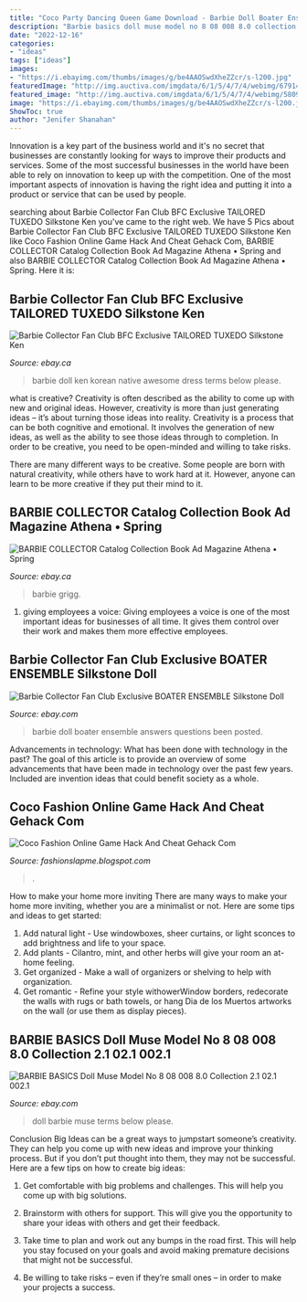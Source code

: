 ```yaml
---
title: "Coco Party Dancing Queen Game Download - Barbie Doll Boater Ensemble Answers Questions Been Posted"
description: "Barbie basics doll muse model no 8 08 008 8.0 collection 2.1 02.1 002.1"
date: "2022-12-16"
categories:
- "ideas"
tags: ["ideas"]
images:
- "https://i.ebayimg.com/thumbs/images/g/be4AAOSwdXheZZcr/s-l200.jpg"
featuredImage: "http://img.auctiva.com/imgdata/6/1/5/4/7/4/webimg/679145761_o.jpg"
featured_image: "http://img.auctiva.com/imgdata/6/1/5/4/7/4/webimg/580964174_o.jpg"
image: "https://i.ebayimg.com/thumbs/images/g/be4AAOSwdXheZZcr/s-l200.jpg"
ShowToc: true
author: "Jenifer Shanahan"
---
```



Innovation is a key part of the business world and it's no secret that businesses are constantly looking for ways to improve their products and services. Some of the most successful businesses in the world have been able to rely on innovation to keep up with the competition. One of the most important aspects of innovation is having the right idea and putting it into a product or service that can be used by people.

	

		
searching about Barbie Collector Fan Club BFC Exclusive TAILORED TUXEDO Silkstone Ken you've came to the right web. We have 5 Pics about Barbie Collector Fan Club BFC Exclusive TAILORED TUXEDO Silkstone Ken like Coco Fashion Online Game Hack And Cheat Gehack Com, BARBIE COLLECTOR Catalog Collection Book Ad Magazine Athena • Spring and also BARBIE COLLECTOR Catalog Collection Book Ad Magazine Athena • Spring. Here it is:
		
    
## Barbie Collector Fan Club BFC Exclusive TAILORED TUXEDO Silkstone Ken

<img loading=lazy src="http://img.auctiva.com/imgdata/6/1/5/4/7/4/webimg/692288415_o.jpg" onerror="this.onerror=null;this.src='https://tse3.mm.bing.net/th?id=OIP.nJf0wqUM6HzDs5lO7sHooQHaHa&amp;pid=15.1';" alt="Barbie Collector Fan Club BFC Exclusive TAILORED TUXEDO Silkstone Ken">

_Source: ebay.ca_

>barbie doll ken korean native awesome dress terms below please. 

	

what is creative?
Creativity is often described as the ability to come up with new and original ideas. However, creativity is more than just generating ideas – it’s about turning those ideas into reality.
Creativity is a process that can be both cognitive and emotional. It involves the generation of new ideas, as well as the ability to see those ideas through to completion. In order to be creative, you need to be open-minded and willing to take risks.

There are many different ways to be creative. Some people are born with natural creativity, while others have to work hard at it. However, anyone can learn to be more creative if they put their mind to it.

    
## BARBIE COLLECTOR Catalog Collection Book Ad Magazine Athena • Spring

<img loading=lazy src="https://i.ebayimg.com/thumbs/images/g/be4AAOSwdXheZZcr/s-l200.jpg" onerror="this.onerror=null;this.src='https://tse2.mm.bing.net/th?id=OIP.POWVDvAgasoUMsG66077JwAAAA&amp;pid=15.1';" alt="BARBIE COLLECTOR Catalog Collection Book Ad Magazine Athena • Spring">

_Source: ebay.ca_

>barbie grigg. 

	

1. giving employees a voice: Giving employees a voice is one of the most important ideas for businesses of all time. It gives them control over their work and makes them more effective employees.

    
## Barbie Collector Fan Club Exclusive BOATER ENSEMBLE Silkstone Doll

<img loading=lazy src="http://img.auctiva.com/imgdata/6/1/5/4/7/4/webimg/679145761_o.jpg" onerror="this.onerror=null;this.src='https://tse4.mm.bing.net/th?id=OIP.55vbmEzBJ9sPDABm0Lid5QHaHa&amp;pid=15.1';" alt="Barbie Collector Fan Club Exclusive BOATER ENSEMBLE Silkstone Doll">

_Source: ebay.com_

>barbie doll boater ensemble answers questions been posted. 

	

Advancements in technology: What has been done with technology in the past?
The goal of this article is to provide an overview of some advancements that have been made in technology over the past few years. Included are invention ideas that could benefit society as a whole.

    
## Coco Fashion Online Game Hack And Cheat Gehack Com

<img loading=lazy src="https://is1-ssl.mzstatic.com/image/thumb/Purple5/v4/0f/49/89/0f4989c8-da6a-ad3b-cb29-2cf904fe7b4a/pr_source.jpg/1080x800bb.jpg" onerror="this.onerror=null;this.src='https://tse2.mm.bing.net/th?id=OIP.njg3fYMX4XgWWNjPAAUx4wAAAA&amp;pid=15.1';" alt="Coco Fashion Online Game Hack And Cheat Gehack Com">

_Source: fashionslapme.blogspot.com_

>. 

	

How to make your home more inviting
There are many ways to make your home more inviting, whether you are a minimalist or not. Here are some tips and ideas to get started:
1. Add natural light - Use windowboxes, sheer curtains, or light sconces to add brightness and life to your space.
2. Add plants - Cilantro, mint, and other herbs will give your room an at-home feeling.
3. Get organized - Make a wall of organizers or shelving to help with organization.
4. Get romantic - Refine your style withowerWindow borders, redecorate the walls with rugs or bath towels, or hang Dia de los Muertos artworks on the wall (or use them as display pieces).

    
## BARBIE BASICS Doll Muse Model No 8 08 008 8.0 Collection 2.1 02.1 002.1

<img loading=lazy src="http://img.auctiva.com/imgdata/6/1/5/4/7/4/webimg/580964174_o.jpg" onerror="this.onerror=null;this.src='https://tse2.mm.bing.net/th?id=OIP.ISncip-WCiCQj-Y4oLNYXAHaHf&amp;pid=15.1';" alt="BARBIE BASICS Doll Muse Model No 8 08 008 8.0 Collection 2.1 02.1 002.1">

_Source: ebay.com_

>doll barbie muse terms below please. 

	

Conclusion
Big Ideas can be a great ways to jumpstart someone’s creativity. They can help you come up with new ideas and improve your thinking process. But if you don’t put thought into them, they may not be successful. Here are a few tips on how to create big ideas:
1. Get comfortable with big problems and challenges. This will help you come up with big solutions.

2. Brainstorm with others for support. This will give you the opportunity to share your ideas with others and get their feedback.

3. Take time to plan and work out any bumps in the road first. This will help you stay focused on your goals and avoid making premature decisions that might not be successful.

4. Be willing to take risks – even if they’re small ones – in order to make your projects a success.

